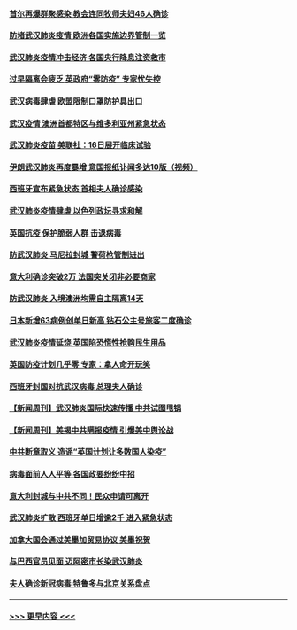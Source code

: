 #### [首尔再爆群聚感染 教会连同牧师夫妇46人确诊](../pages/prog202/a102800526.md?t=03161002) 
#### [防堵武汉肺炎疫情 欧洲各国实施边界管制一览](../pages/prog202/a102800492.md?t=03161002) 
#### [武汉肺炎疫情冲击经济 各国央行降息注资救市](../pages/prog202/a102800477.md?t=03161002) 
#### [过早隔离会疲乏 英政府“零防疫” 专家忧失控](../pages/prog202/a102800434.md?t=03161002) 
#### [武汉病毒肆虐 欧盟限制口罩防护具出口](../pages/prog202/a102800413.md?t=03161002) 
#### [武汉疫情 澳洲首都特区与维多利亚州紧急状态](../pages/prog202/a102800391.md?t=03161002) 
#### [武汉肺炎疫苗 美联社：16日展开临床试验](../pages/prog202/a102800374.md?t=03161002) 
#### [伊朗武汉肺炎再度暴增 意国报纸讣闻多达10版（视频）](../pages/prog202/a102800192.md?t=03161002) 
#### [西班牙宣布紧急状态 首相夫人确诊感染](../pages/prog202/a102800168.md?t=03161002) 
#### [武汉肺炎疫情肆虐 以色列政坛寻求和解](../pages/prog202/a102800151.md?t=03161002) 
#### [英国抗疫 保护脆弱人群 击退病毒](../pages/prog202/a102800145.md?t=03161002) 
#### [防武汉肺炎 马尼拉封城 警荷枪管制进出](../pages/prog202/a102800083.md?t=03161002) 
#### [意大利确诊突破2万 法国突关闭非必要商家](../pages/prog202/a102800071.md?t=03161002) 
#### [防武汉肺炎 入境澳洲均需自主隔离14天](../pages/prog202/a102800049.md?t=03161002) 
#### [日本新增63病例创单日新高 钻石公主号旅客二度确诊](../pages/prog202/a102800002.md?t=03161002) 
#### [武汉肺炎疫情延烧 英国陷恐慌性抢购民生用品](../pages/prog202/a102799980.md?t=03161002) 
#### [英国防疫计划几乎零 专家：拿人命开玩笑](../pages/prog202/a102799943.md?t=03161002) 
#### [西班牙封国对抗武汉病毒 总理夫人确诊](../pages/prog202/a102799930.md?t=03161002) 
#### [【新闻周刊】武汉肺炎国际快速传播 中共试图甩锅](../pages/prog202/a102799845.md?t=03161002) 
#### [【新闻周刊】美揭中共瞒报疫情  引爆美中舆论战](../pages/prog202/a102799836.md?t=03161002) 
#### [中共断章取义 造谣“英国计划让多数国人染疫”](../pages/prog202/a102799810.md?t=03161002) 
#### [病毒面前人人平等 各国政要纷纷中招](../pages/prog202/a102799720.md?t=03161002) 
#### [意大利封城与中共不同！民众申请可离开](../pages/prog202/a102799706.md?t=03161002) 
#### [武汉肺炎扩散 西班牙单日增逾2千 进入紧急状态](../pages/prog202/a102799649.md?t=03161002) 
#### [加拿大国会通过美墨加贸易协议  美墨祝贺](../pages/prog202/a102799636.md?t=03161002) 
#### [与巴西官员见面 迈阿密市长染武汉肺炎](../pages/prog202/a102799484.md?t=03161002) 
#### [夫人确诊新冠病毒 特鲁多与北京关系盘点](../pages/prog202/a102799474.md?t=03161002) 

----
#### [ >>> 更早内容 <<< ](../indexes/prog202-earlier.md)
